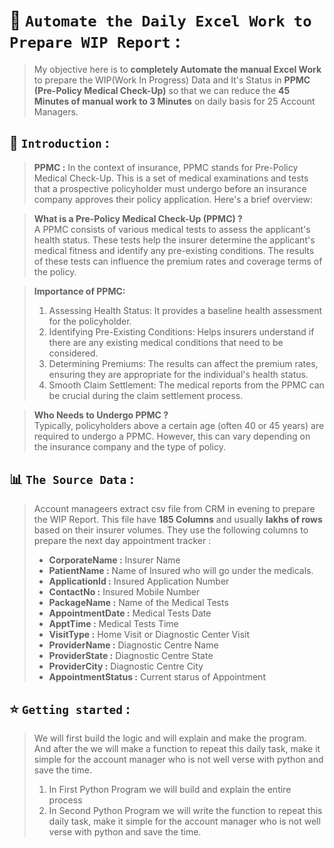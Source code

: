 # 📅 `Automate the Daily Excel Work to Prepare WIP Report` :  
> My objective here is to **completely Automate the manual Excel Work** to prepare the WIP(Work In Progress) Data and It's Status in **PPMC (Pre-Policy Medical Check-Up)** so that we can reduce the **45 Minutes of manual work to 3 Minutes** on daily basis for 25 Account Managers.


## 🔰 `Introduction` :
>**PPMC :** In the context of insurance, PPMC stands for Pre-Policy Medical Check-Up. This is a set of medical examinations and tests that a prospective policyholder must undergo before an insurance company approves their policy application. Here's a brief overview:

>**What is a Pre-Policy Medical Check-Up (PPMC) ?** <br>
A PPMC consists of various medical tests to assess the applicant's health status. These tests help the insurer determine the applicant's medical fitness and identify any pre-existing conditions. The results of these tests can influence the premium rates and coverage terms of the policy.

>**Importance of PPMC:** <br>
>1. Assessing Health Status: It provides a baseline health assessment for the policyholder.
>2. Identifying Pre-Existing Conditions: Helps insurers understand if there are any existing medical conditions that need to be considered.
>3. Determining Premiums: The results can affect the premium rates, ensuring they are appropriate for the individual's health status.
>4. Smooth Claim Settlement: The medical reports from the PPMC can be crucial during the claim settlement process.

>**Who Needs to Undergo PPMC ?** <br>
Typically, policyholders above a certain age (often 40 or 45 years) are required to undergo a PPMC. However, this can vary depending on the insurance company and the type of policy.


## 📊 `The Source Data` :
> Account manageers extract csv file from CRM in evening to prepare the WIP Report. This file have **185 Columns** and usually **lakhs of rows** based on their insurer volumes. They use the following columns to prepare the next day appointment tracker :
>- **CorporateName :** Insurer Name
>- **PatientName :** Name of Insured who will go under the medicals.
>- **ApplicationId :** Insured Application Number
>- **ContactNo :** Insured Mobile Number
>- **PackageName :** Name of the Medical Tests
>- **AppointmentDate :** Medical Tests Date
>- **ApptTime :** Medical Tests Time
>- **VisitType :** Home Visit or Diagnostic Center Visit
>- **ProviderName :** Diagnostic Centre Name
>- **ProviderState :** Diagnostic Centre State
>- **ProviderCity :** Diagnostic Centre City
>- **AppointmentStatus :** Current starus of Appointment


## ⭐ `Getting started` :
>We will first build the logic and will explain and make the program. And after the we will make a function to repeat this daily task, make it simple for the account manager who is not well verse with python and save the time.
>1. In First Python Program we will build and explain the entire process
>2. In Second Python Program we will write the function to repeat this daily task, make it simple for the account manager who is not well verse with python and save the time.
